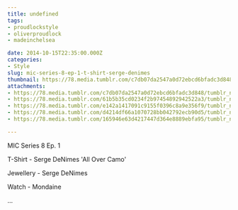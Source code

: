 ```yaml
---
title: undefined
tags:
- proudlockstyle
- oliverproudlock
- madeinchelsea

date: 2014-10-15T22:35:00.000Z
categories:
- Style
slug: mic-series-8-ep-1-t-shirt-serge-denimes
thumbnail: https://78.media.tumblr.com/c7db07da2547a0d72ebcd6bfadc3d848/tumblr_ndic39UK9H1rhrm24o1_540.jpg
attachments:
- https://78.media.tumblr.com/c7db07da2547a0d72ebcd6bfadc3d848/tumblr_ndic39UK9H1rhrm24o1_1280.jpg
- https://78.media.tumblr.com/61b5b35cd0234f2b97454892942522a3/tumblr_ndic39UK9H1rhrm24o2_1280.jpg
- https://78.media.tumblr.com/e142a1417091c9155f0396c8a9e356f9/tumblr_ndic39UK9H1rhrm24o3_1280.jpg
- https://78.media.tumblr.com/d4214df66a1070728bb042792ecb90d5/tumblr_ndic39UK9H1rhrm24o4_1280.jpg
- https://78.media.tumblr.com/165946e63d4217447d364e8889ebfa95/tumblr_ndic39UK9H1rhrm24o5_1280.jpg

---
```


MIC Series 8 Ep. 1 

  T-Shirt - Serge DeNimes 'All Over Camo' 

  Jewellery - Serge DeNimes 

  Watch - Mondaine 

 ...
